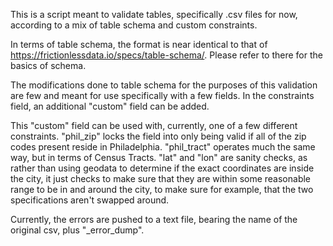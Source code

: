 This is a script meant to validate tables, specifically .csv files for now, according to a mix of table schema and custom constraints.

In terms of table schema, the format is near identical to that of https://frictionlessdata.io/specs/table-schema/. Please refer to there for the basics of schema.

The modifications done to table schema for the purposes of this validation are few and meant for use specifically with a few fields. In the constraints field, an additional "custom" field can be added.

This "custom" field can be used with, currently, one of a few different constraints. "phil_zip" locks the field into only being valid if all of the zip codes present reside in Philadelphia. "phil_tract" operates much the same way, but in terms of Census Tracts. "lat" and "lon" are sanity checks, as rather than using geodata to determine if the exact coordinates are inside the city, it just checks to make sure that they are within some reasonable range to be in and around the city, to make sure for example, that the two specifications aren't swapped around.

Currently, the errors are pushed to a text file, bearing the name of the original csv, plus "_error_dump".
